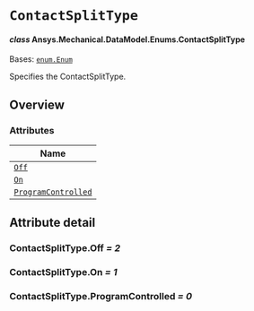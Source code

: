 # `ContactSplitType`

<a id="ansys.mechanical.stubs.v242.Ansys.Mechanical.DataModel.Enums.ContactSplitType"></a>

#### *class* Ansys.Mechanical.DataModel.Enums.ContactSplitType

Bases: [`enum.Enum`](https://docs.python.org/3/library/enum.html#enum.Enum)

Specifies the ContactSplitType.

<!-- !! processed by numpydoc !! -->

<a id="overview"></a>

## Overview

### Attributes

| Name |
| ------------------------------------------------------------------------------------------------------------------------------------ |
| [`Off`](#ContactSplitType.Off) |
| [`On`](#ContactSplitType.On) |
| [`ProgramControlled`](#ContactSplitType.ProgramControlled) |

<a id="attribute-detail"></a>

## Attribute detail

<a id="ContactSplitType.Off"></a>

### ContactSplitType.Off *= 2*

<a id="ContactSplitType.On"></a>

### ContactSplitType.On *= 1*

<a id="ContactSplitType.ProgramControlled"></a>

### ContactSplitType.ProgramControlled *= 0*


